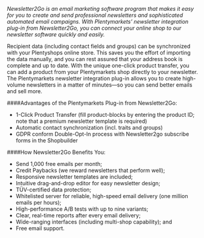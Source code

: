 *Newsletter2Go is an email marketing software program that makes it easy for you to create and send professional newsletters and sophisticated automated email campaigns. With Plentymarkets’ newsletter integration plug-in from Newsletter2Go, you can connect your online shop to our newsletter software quickly and easily.*

Recipient data (including contact fields and groups) can be synchronized with your Plentyshops online store. This saves you the effort of importing the data manually, and you can rest assured that your address book is complete and up to date. With the unique one-click product transfer, you can add a product from your Plentymarkets shop directly to your newsletter. The Plentymarkets newsletter integration plug-in allows you to create high-volume newsletters in a matter of minutes—so you can send better emails and sell more. 

####Advantages of the Plentymarkets Plug-in from Newsletter2Go:

- 1-Click Product Transfer (fill product-blocks by entering the product ID; note that a premium newsletter template is required)
- Automatic contact synchronization (incl. traits and groups)
- GDPR conform Double-Opt-In process with Newsletter2go subscribe forms in the Shopbuilder

####How Newsletter2Go Benefits You:


- Send 1,000 free emails per month;
- Credit Paybacks (we reward newsletters that perform well);
- Responsive newsletter templates are included;
- Intuitive drag-and-drop editor for easy newsletter design;
- TÜV-certified data protection;
- Whitelisted server for reliable, high-speed email delivery (one million emails per hours); 
- High-performance A/B tests with up to nine variants;
- Clear, real-time reports after every email delivery; 
- Wide-ranging interfaces (including multi-shop capability); and
- Free email support. 
